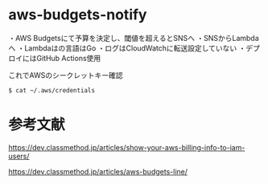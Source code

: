 # aws-budgets-notify

・AWS Budgetsにて予算を決定し、閾値を超えるとSNSへ
・SNSからLambdaへ
・Lambdaはの言語はGo
・ログはCloudWatchに転送設定していない
・デプロイにはGitHub Actions使用

これでAWSのシークレットキー確認

```
$ cat ~/.aws/credentials
```

# 参考文献

https://dev.classmethod.jp/articles/show-your-aws-billing-info-to-iam-users/

https://dev.classmethod.jp/articles/aws-budgets-line/
